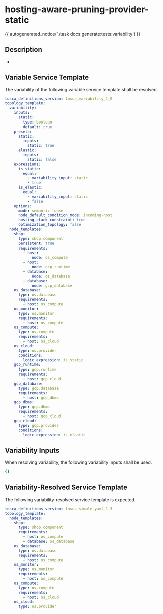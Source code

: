 # hosting-aware-pruning-provider-static

{{ autogenerated_notice('./task docs:generate:tests:variability') }}

## Description

-


## Variable Service Template

The variability of the following variable service template shall be resolved.

```yaml linenums="1"
tosca_definitions_version: tosca_variability_1_0
topology_template:
  variability:
    inputs:
      static:
        type: boolean
        default: true
    presets:
      static:
        inputs:
          static: true
      elastic:
        inputs:
          static: false
    expressions:
      is_static:
        equal:
          - variability_input: static
          - true
      is_elastic:
        equal:
          - variability_input: static
          - false
    options:
      mode: semantic-loose
      node_default_condition_mode: incoming-host
      hosting_stack_constraint: true
      optimization_topology: false
  node_templates:
    shop:
      type: shop.component
      persistent: true
      requirements:
        - host:
            node: os_compute
        - host:
            node: gcp_runtime
        - database:
            node: os_database
        - database:
            node: gcp_database
    os_database:
      type: os.database
      requirements:
        - host: os_compute
    os_monitor:
      type: os.monitor
      requirements:
        - host: os_compute
    os_compute:
      type: os.compute
      requirements:
        - host: os_cloud
    os_cloud:
      type: os.provider
      conditions:
        logic_expression: is_static
    gcp_runtime:
      type: gcp.runtime
      requirements:
        - host: gcp_cloud
    gcp_database:
      type: gcp.database
      requirements:
        - host: gcp_dbms
    gcp_dbms:
      type: gcp.dbms
      requirements:
        - host: gcp_cloud
    gcp_cloud:
      type: gcp.provider
      conditions:
        logic_expression: is_elastic
```

## Variability Inputs

When resolving variability, the following variability inputs shall be used.

```yaml linenums="1"
{}
```



## Variability-Resolved Service Template

The following variability-resolved service template is expected.

```yaml linenums="1"
tosca_definitions_version: tosca_simple_yaml_1_3
topology_template:
  node_templates:
    shop:
      type: shop.component
      requirements:
        - host: os_compute
        - database: os_database
    os_database:
      type: os.database
      requirements:
        - host: os_compute
    os_monitor:
      type: os.monitor
      requirements:
        - host: os_compute
    os_compute:
      type: os.compute
      requirements:
        - host: os_cloud
    os_cloud:
      type: os.provider
```

